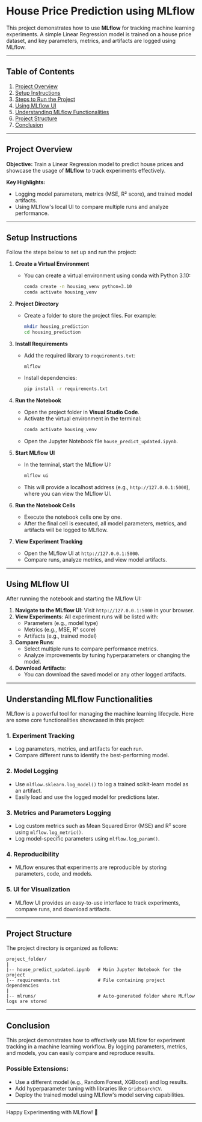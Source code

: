 # House Price Prediction using MLflow

This project demonstrates how to use **MLflow** for tracking machine learning experiments. A simple Linear Regression model is trained on a house price dataset, and key parameters, metrics, and artifacts are logged using MLflow.

---

## Table of Contents
1. [Project Overview](#project-overview)
2. [Setup Instructions](#setup-instructions)
3. [Steps to Run the Project](#steps-to-run-the-project)
4. [Using MLflow UI](#using-mlflow-ui)
5. [Understanding MLflow Functionalities](#understanding-mlflow-functionalities)
6. [Project Structure](#project-structure)
7. [Conclusion](#conclusion)

---

## Project Overview

**Objective:** Train a Linear Regression model to predict house prices and showcase the usage of **MLflow** to track experiments effectively.

**Key Highlights:**
- Logging model parameters, metrics (MSE, R² score), and trained model artifacts.
- Using MLflow's local UI to compare multiple runs and analyze performance.

---

## Setup Instructions

Follow the steps below to set up and run the project:

1. **Create a Virtual Environment**
   - You can create a virtual environment using conda with Python 3.10:
     ```bash
     conda create -n housing_venv python=3.10
     conda activate housing_venv
     ```

2. **Project Directory**
   - Create a folder to store the project files. For example:
     ```bash
     mkdir housing_prediction
     cd housing_prediction
     ```

3. **Install Requirements**
   - Add the required library to `requirements.txt`:
     ```
     mlflow
     ```
   - Install dependencies:
     ```bash
     pip install -r requirements.txt
     ```

4. **Run the Notebook**
   - Open the project folder in **Visual Studio Code**.
   - Activate the virtual environment in the terminal:
     ```bash
     conda activate housing_venv
     ```
   - Open the Jupyter Notebook file `house_predict_updated.ipynb`.

5. **Start MLflow UI**
   - In the terminal, start the MLflow UI:
     ```bash
     mlflow ui
     ```
   - This will provide a localhost address (e.g., `http://127.0.0.1:5000`), where you can view the MLflow UI.

6. **Run the Notebook Cells**
   - Execute the notebook cells one by one.
   - After the final cell is executed, all model parameters, metrics, and artifacts will be logged to MLflow.

7. **View Experiment Tracking**
   - Open the MLflow UI at `http://127.0.0.1:5000`.
   - Compare runs, analyze metrics, and view model artifacts.

---

## Using MLflow UI

After running the notebook and starting the MLflow UI:
1. **Navigate to the MLflow UI**: Visit `http://127.0.0.1:5000` in your browser.
2. **View Experiments**: All experiment runs will be listed with:
   - Parameters (e.g., model type)
   - Metrics (e.g., MSE, R² score)
   - Artifacts (e.g., trained model)
3. **Compare Runs**:
   - Select multiple runs to compare performance metrics.
   - Analyze improvements by tuning hyperparameters or changing the model.
4. **Download Artifacts**:
   - You can download the saved model or any other logged artifacts.

---

## Understanding MLflow Functionalities

MLflow is a powerful tool for managing the machine learning lifecycle. Here are some core functionalities showcased in this project:

### 1. **Experiment Tracking**
- Log parameters, metrics, and artifacts for each run.
- Compare different runs to identify the best-performing model.

### 2. **Model Logging**
- Use `mlflow.sklearn.log_model()` to log a trained scikit-learn model as an artifact.
- Easily load and use the logged model for predictions later.

### 3. **Metrics and Parameters Logging**
- Log custom metrics such as Mean Squared Error (MSE) and R² score using `mlflow.log_metric()`.
- Log model-specific parameters using `mlflow.log_param()`.

### 4. **Reproducibility**
- MLflow ensures that experiments are reproducible by storing parameters, code, and models.

### 5. **UI for Visualization**
- MLflow UI provides an easy-to-use interface to track experiments, compare runs, and download artifacts.

---

## Project Structure

The project directory is organized as follows:
```
project_folder/
|
|-- house_predict_updated.ipynb   # Main Jupyter Notebook for the project
|-- requirements.txt              # File containing project dependencies
|
|-- mlruns/                       # Auto-generated folder where MLflow logs are stored
```

---

## Conclusion

This project demonstrates how to effectively use MLflow for experiment tracking in a machine learning workflow. By logging parameters, metrics, and models, you can easily compare and reproduce results.

### Possible Extensions:
- Use a different model (e.g., Random Forest, XGBoost) and log results.
- Add hyperparameter tuning with libraries like `GridSearchCV`.
- Deploy the trained model using MLflow's model serving capabilities.

---

Happy Experimenting with MLflow! 🚀
